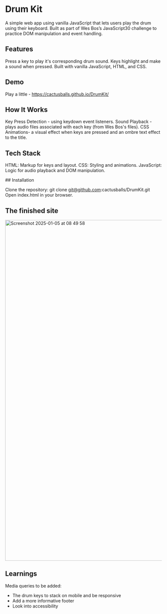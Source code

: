 # Drum Kit

A simple web app using vanilla JavaScript that lets users play the drum using their keyboard. 
Built as part of Wes Bos’s JavaScript30 challenge to practice DOM manipulation and event handling.

## Features

Press a key to play it's corresponding drum sound.
Keys highlight and make a sound when pressed.
Built with vanilla JavaScript, HTML, and CSS.

## Demo

Play a little - https://cactusballs.github.io/DrumKit/

## How It Works

Key Press Detection - using keydown event listeners.
Sound Playback - plays audio files associated with each key (from Wes Bos's files).
CSS Animations-  a visual effect when keys are pressed and an ombre text effect to the title.

## Tech Stack

HTML: Markup for keys and layout.
CSS: Styling and animations.
JavaScript: Logic for audio playback and DOM manipulation.

## Installation

Clone the repository:
git clone git@github.com:cactusballs/DrumKit.git
Open index.html in your browser.

## The finished site 

<img width="1096" alt="Screenshot 2025-01-05 at 08 49 58" src="https://github.com/user-attachments/assets/48286a2f-00b7-465d-9c00-925bb41890ff" />


## Learnings 

Media queries to be added: 

- The drum keys to stack on mobile and be responsive
- Add a more informative footer
- Look into accessibility 


